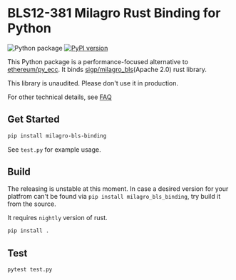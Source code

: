 # BLS12-381 Milagro Rust Binding for Python

![Python package](https://github.com/ChihChengLiang/milagro_bls_binding/workflows/Python%20package/badge.svg)
[![PyPI version](https://badge.fury.io/py/milagro-bls-binding.svg)](https://badge.fury.io/py/milagro-bls-binding)

This Python package is a performance-focused alternative to [ethereum/py_ecc](https://github.com/ethereum/py_ecc/). It binds [sigp/milagro_bls](https://github.com/sigp/milagro_bls)(Apache 2.0) rust library.

This library is unaudited. Please don't use it in production.

For other technical details, see [FAQ](./FAQ.md)

## Get Started

```sh
pip install milagro-bls-binding
```

See `test.py` for example usage.

## Build

The releasing is unstable at this moment. In case a desired version for your platfrom can't be found via `pip install milagro_bls_binding`, try build it from the source.

It requires `nightly` version of rust.

```sh
pip install .
```

## Test

```sh
pytest test.py
```
